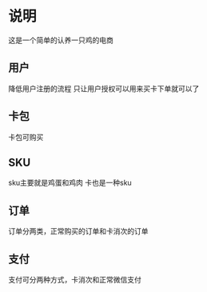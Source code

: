 # 说明
这是一个简单的认养一只鸡的电商
## 用户
降低用户注册的流程
只让用户授权可以用来买卡下单就可以了
## 卡包
卡包可购买
## SKU
sku主要就是鸡蛋和鸡肉
卡也是一种sku
## 订单
订单分两类，正常购买的订单和卡消次的订单
## 支付
支付可分两种方式，卡消次和正常微信支付
